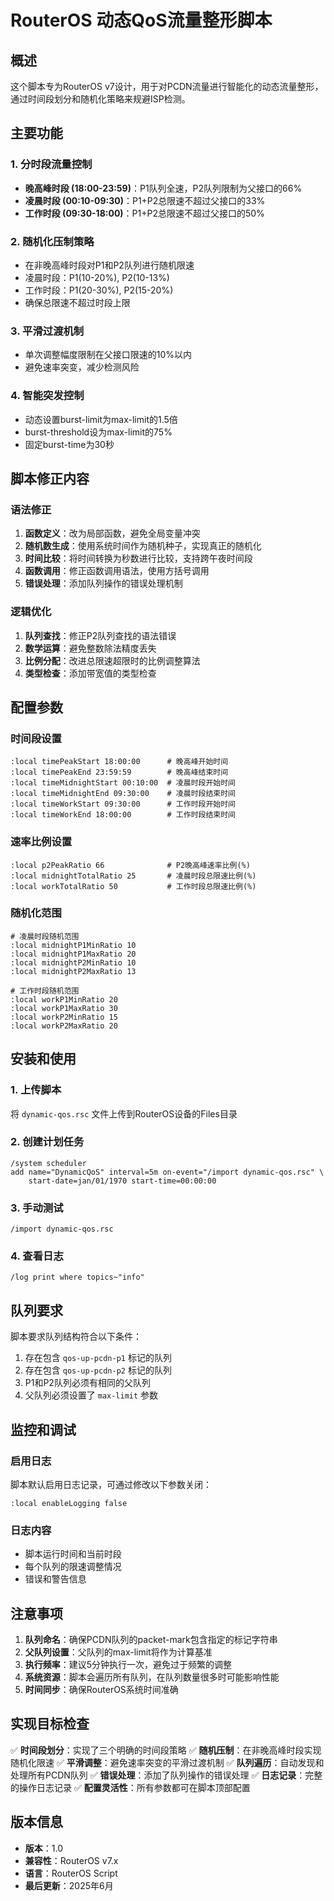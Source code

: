 # RouterOS 动态QoS流量整形脚本

## 概述

这个脚本专为RouterOS v7设计，用于对PCDN流量进行智能化的动态流量整形，通过时间段划分和随机化策略来规避ISP检测。

## 主要功能

### 1. 分时段流量控制
- **晚高峰时段 (18:00-23:59)**：P1队列全速，P2队列限制为父接口的66%
- **凌晨时段 (00:10-09:30)**：P1+P2总限速不超过父接口的33%
- **工作时段 (09:30-18:00)**：P1+P2总限速不超过父接口的50%

### 2. 随机化压制策略
- 在非晚高峰时段对P1和P2队列进行随机限速
- 凌晨时段：P1(10-20%), P2(10-13%)
- 工作时段：P1(20-30%), P2(15-20%)
- 确保总限速不超过时段上限

### 3. 平滑过渡机制
- 单次调整幅度限制在父接口限速的10%以内
- 避免速率突变，减少检测风险

### 4. 智能突发控制
- 动态设置burst-limit为max-limit的1.5倍
- burst-threshold设为max-limit的75%
- 固定burst-time为30秒

## 脚本修正内容

### 语法修正
1. **函数定义**：改为局部函数，避免全局变量冲突
2. **随机数生成**：使用系统时间作为随机种子，实现真正的随机化
3. **时间比较**：将时间转换为秒数进行比较，支持跨午夜时间段
4. **函数调用**：修正函数调用语法，使用方括号调用
5. **错误处理**：添加队列操作的错误处理机制

### 逻辑优化
1. **队列查找**：修正P2队列查找的语法错误
2. **数学运算**：避免整数除法精度丢失
3. **比例分配**：改进总限速超限时的比例调整算法
4. **类型检查**：添加带宽值的类型检查

## 配置参数

### 时间段设置
```routeros
:local timePeakStart 18:00:00      # 晚高峰开始时间
:local timePeakEnd 23:59:59        # 晚高峰结束时间
:local timeMidnightStart 00:10:00  # 凌晨时段开始时间
:local timeMidnightEnd 09:30:00    # 凌晨时段结束时间
:local timeWorkStart 09:30:00      # 工作时段开始时间
:local timeWorkEnd 18:00:00        # 工作时段结束时间
```

### 速率比例设置
```routeros
:local p2PeakRatio 66              # P2晚高峰速率比例(%)
:local midnightTotalRatio 25       # 凌晨时段总限速比例(%)
:local workTotalRatio 50           # 工作时段总限速比例(%)
```

### 随机化范围
```routeros
# 凌晨时段随机范围
:local midnightP1MinRatio 10
:local midnightP1MaxRatio 20
:local midnightP2MinRatio 10
:local midnightP2MaxRatio 13

# 工作时段随机范围
:local workP1MinRatio 20
:local workP1MaxRatio 30
:local workP2MinRatio 15
:local workP2MaxRatio 20
```

## 安装和使用

### 1. 上传脚本
将 `dynamic-qos.rsc` 文件上传到RouterOS设备的Files目录

### 2. 创建计划任务
```routeros
/system scheduler
add name="DynamicQoS" interval=5m on-event="/import dynamic-qos.rsc" \
    start-date=jan/01/1970 start-time=00:00:00
```

### 3. 手动测试
```routeros
/import dynamic-qos.rsc
```

### 4. 查看日志
```routeros
/log print where topics~"info"
```

## 队列要求

脚本要求队列结构符合以下条件：
1. 存在包含 `qos-up-pcdn-p1` 标记的队列
2. 存在包含 `qos-up-pcdn-p2` 标记的队列
3. P1和P2队列必须有相同的父队列
4. 父队列必须设置了 `max-limit` 参数

## 监控和调试

### 启用日志
脚本默认启用日志记录，可通过修改以下参数关闭：
```routeros
:local enableLogging false
```

### 日志内容
- 脚本运行时间和当前时段
- 每个队列的限速调整情况
- 错误和警告信息

## 注意事项

1. **队列命名**：确保PCDN队列的packet-mark包含指定的标记字符串
2. **父队列设置**：父队列的max-limit将作为计算基准
3. **执行频率**：建议5分钟执行一次，避免过于频繁的调整
4. **系统资源**：脚本会遍历所有队列，在队列数量很多时可能影响性能
5. **时间同步**：确保RouterOS系统时间准确

## 实现目标检查

✅ **时间段划分**：实现了三个明确的时间段策略
✅ **随机压制**：在非晚高峰时段实现随机化限速
✅ **平滑调整**：避免速率突变的平滑过渡机制
✅ **队列遍历**：自动发现和处理所有PCDN队列
✅ **错误处理**：添加了队列操作的错误处理
✅ **日志记录**：完整的操作日志记录
✅ **配置灵活性**：所有参数都可在脚本顶部配置

## 版本信息

- **版本**：1.0
- **兼容性**：RouterOS v7.x
- **语言**：RouterOS Script
- **最后更新**：2025年6月